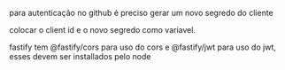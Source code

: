 para autenticação no github
é preciso gerar um novo segredo do cliente

colocar o client id e o novo segredo como variavel.

fastify tem @fastify/cors para uso do cors e @fastify/jwt para uso do jwt, esses devem ser installados pelo node